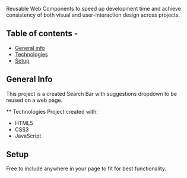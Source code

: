 Reusable Web Components to speed up development time and achieve consistency of both visual and user-interaction design across projects. 


## Table of contents - 
* [General info](#genral-info)
* [Technologies](#technologies)
* [Setup](#setup)

## General Info 
This project is a created Search Bar with suggestions dropdown to be reused on a web page. 

** Technologies
Project created with: 
* HTML5
* CSS3 
* JavaScript


## Setup 
Free to include anywhere in your page to fit for best functionality. 



